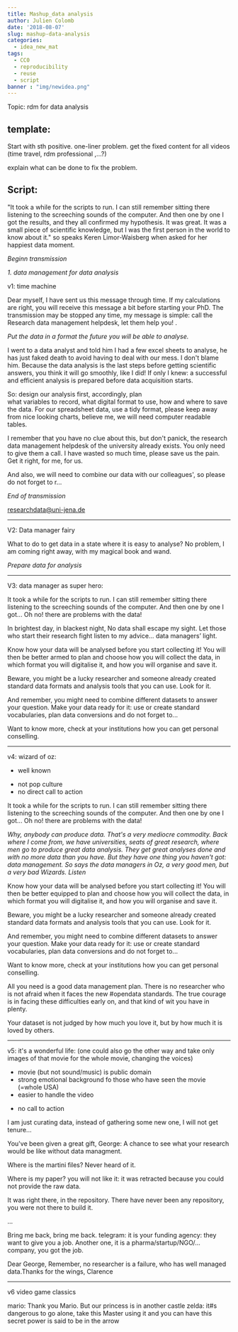 ```yaml
---
title: Mashup_data analysis
author: Julien Colomb
date: '2018-08-07'
slug: mashup-data-analysis
categories:
  - idea_new_mat
tags:
  - CC0
  - reproducibility
  - reuse
  - script
banner : "img/newidea.png"   
---
```


Topic: rdm for data analysis

template:
---

Start with sth positive. 
one-liner problem.
get the fixed content for all videos (time travel, rdm professional ,...?)

explain what can be done to fix the problem.

Script:
---





"It took a while for the scripts to run. I can still remember sitting there listening to the screeching sounds of the computer. And then one by one I got the results, and they all confirmed my hypothesis. It was great. It was a small piece of scientific knowledge, but I was the first person in the world to know about it." so speaks Keren Limor-Waisberg when asked for her happiest data moment.

*Beginn transmission*

*1. data management for data analysis*

v1: time machine

Dear myself, I have sent us this message through time. If my calculations are right, you will receive this message a bit before starting your PhD. The transmission may be stopped any time, my message is simple: call the Research data management helpdesk, let them help you! .

*Put the data in a format the future you will be able to analyse.*


I went to a data analyst and told him I had a few excel sheets to analyse, he has just faked death to avoid having to deal with our mess. I don't blame him.
Because the data analysis is the last steps before getting scientific answers, you think it will go smoothly, like I did! If only I knew: a successful and efficient analysis is prepared before data acquisition starts. 
 
So: design our analysis first, accordingly, plan  
what variables to record, what digital format to use, how and where to save the data. For our spreadsheet data, use a tidy format, please keep away from nice looking charts, believe me, we will need computer readable tables. 

I remember that you have no clue about this, but don't panick, the research data management helpdesk of the university already exists. You only need to give them a call. I have wasted so much time, please save us the pain. Get it right, for me, for us.

And also, we will need to combine our data with our colleagues', so please do not forget to r... 

*End of transmission*

researchdata@uni-jena.de


---

V2: Data manager fairy

What to do to get data in a state where it is easy to analyse? No problem, I am coming right away, with my magical book and wand.

*Prepare data for analysis*

---

V3: data manager as super hero:

It took a while for the scripts to run. I can still remember sitting there listening to the screeching sounds of the computer. And then one by one I got... Oh no! there are problems with the data!

In brightest day, in blackest night,
No data shall escape my sight. 
Let those who start their research fight
listen to my advice… data managers’ light.

Know how your data will be analysed before you start collecting it!
You will then be better armed to plan and choose how you will collect the data, in which format you will digitalise it, and how you will organise and save it. 

Beware, you might be a lucky researcher and someone already created standard data formats and analysis tools that you can use. Look for it.

And remember, you might need to combine different datasets to answer your question. Make your data ready for it: use or create standard vocabularies, plan data conversions and do not forget to...

Want to know more, check at your institutions how you can get personal conselling.

---

v4: wizard of oz: 
+ well known
- not pop culture
- no direct call to action

It took a while for the scripts to run. I can still remember sitting there listening to the screeching sounds of the computer. And then one by one I got... Oh no! there are problems with the data!

*Why, anybody can produce data. That's a very mediocre commodity. 
Back where I come from, we have universities, seats of great research, where men go to produce great data analysis. They get great analyses done and with no more data than you have. But they have one thing you haven't got: data management.
So says the data managers in Oz, a very good men, but a very bad Wizards. Listen*

Know how your data will be analysed before you start collecting it!
You will then be better equipped to plan and choose how you will collect the data, in which format you will digitalise it, and how you will organise and save it. 

Beware, you might be a lucky researcher and someone already created standard data formats and analysis tools that you can use. Look for it.

And remember, you might need to combine different datasets to answer your question. Make your data ready for it: use or create standard vocabularies, plan data conversions and do not forget to...

Want to know more, check at your institutions how you can get personal conselling.



All you need is a good data management plan. There is no researcher who is not afraid when it faces the new #opendata standards. The true courage is in facing these difficulties early on, and that kind of wit you have in plenty.

Your dataset is not judged by how much you love it, but by how much it is loved by others.

---
v5: it's a wonderful life: 
(one could also go the other way and take only images of that movie for the whole movie, changing the voices)
+ movie (but not sound/music) is public domain
+ strong emotional background fo those who have seen the movie (=whole USA)
+ easier to handle the video
- no call to action 

I am just curating data, instead of gathering some new one, I will not get tenure...

You've been given a great gift, George: A chance to see what your research would be like without data managment.

Where is the martini files? Never heard of it.


Where is my paper? you will not like it: it was retracted because you could not provide the raw data.



It was right there, in the repository. There have never been any repository, you were not there to build it.

...

Bring me back, bring me back.
telegram: it is your funding agency: they want to give you a job. Another one, it is a pharma/startup/NGO/... company, you got the job.

Dear George, Remember, no researcher is a failure, who has well managed data.Thanks for the wings, Clarence



---
v6 video game classics

mario: Thank you Mario. But our princess is in another castle
zelda: it#s dangerous to go alone, take this
Master using it and you can have this
secret power is said to be in the arrow